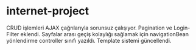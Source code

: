 # internet-project
CRUD işlemleri AJAX çağrılarıyla sorunsuz çalışıyor. Pagination ve Login-Filter eklendi. Sayfalar arası geçiş kolaylığı sağlamak için navigationBean yönlendirme controller sınıfı yazıldı. Template sistemi güncellendi.
